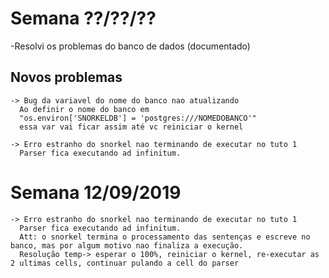 # Semana ??/??/??
-Resolvi os problemas do banco de dados (documentado)
  ## Novos problemas
    -> Bug da variavel do nome do banco nao atualizando
      Ao definir o nome do banco em 
      "os.environ['SNORKELDB'] = 'postgres:///NOMEDOBANCO'" 
      essa var vai ficar assim até vc reiniciar o kernel
    
    -> Erro estranho do snorkel nao terminando de executar no tuto 1
      Parser fica executando ad infinitum.

# Semana 12/09/2019

    -> Erro estranho do snorkel nao terminando de executar no tuto 1
      Parser fica executando ad infinitum.
      Att: o snorkel termina o processamento das sentenças e escreve no banco, mas por algum motivo nao finaliza a execução.
      Resolução temp-> esperar o 100%, reiniciar o kernel, re-executar as 2 ultimas cells, continuar pulando a cell do parser
